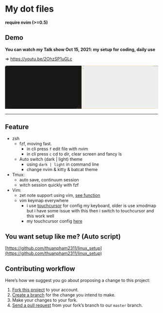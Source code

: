 # My dot files

**require nvim (>=0.5)**

## Demo

**You can watch my Talk show Oct 15, 2021: my setup for coding, daily use**

⇒ <https://youtu.be/2OhzSP1uGLc>

<img src="./img/dotfiles.gif" width="50%" height="50%"><img src="./img/light.gif" width="50%" height="50%">

---

## Feature

- zsh
  * fzf, moving fast.
      + in cli press `f` edit file with nvim
      + in cli press `c` cd to dir, clear screen and fancy ls
  * Auto switch (dark | light) theme
      + using `dark | light` in command line
      + change nvim & kitty & batcat theme
- Tmux:
  * auto save, continuum session
  * witch session quickly with fzf
- Vim:
  * zet note support using vim, [see function](https://github.com/thuanpham2311/dotfiles/blob/master/nvim/after/plugin/zet.vim)
  * vim keymap everywhere
      + i use [touchcursor](https://github.com/donniebreve/touchcursor-linux) for config my keyboard, older is use xmodmap but i have some issue with this then i switch to touchcursor and this work well
      + my touchcursor config [here](https://github.com/thuanpham2311/dotfiles/blob/master/touchcursor/touchcursor.conf)

## You want setup like me? (Auto script)

[https://github.com/thuanpham2311/linux_setup](https://github.com/thuanpham2311/linux_setup)

## Contributing workflow

Here’s how we suggest you go about proposing a change to this project:

1. [Fork this project][fork] to your account.
2. [Create a branch][branch] for the change you intend to make.
3. Make your changes to your fork.
4. [Send a pull request][pr] from your fork’s branch to our `master` branch.

[fork]: https://help.github.com/articles/fork-a-repo/
[branch]: https://help.github.com/articles/creating-and-deleting-branches-within-your-repository
[pr]: https://help.github.com/articles/using-pull-requests/

